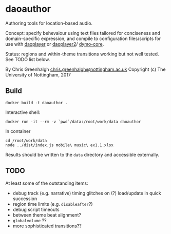 # daoauthor

Authoring tools for location-based audio.

Concept: specify behevaiour using text files tailored for 
conciseness and domain-specific expression, and compile to 
configuration files/scripts for use with 
[daoplayer](https://github.com/cgreenhalgh/daoplayer) or
[daoplayer2](https://github.com/cgreenhalgh/daoplayer2)/
[dymo-core](https://github.com/dynamic-music/dymo-core).

Status: regions and within-theme transitions working but not well tested. 
See TODO list below.

By Chris Greenhalgh <chris.greenhalgh@nottingham.ac.uk>
Copyright (c) The University of Nottingham, 2017

## Build

```
docker build -t daoauthor .
```

Interactive shell:
```
docker run -it --rm -v `pwd`/data:/root/work/data daoauthor
```
In container
```
cd /root/work/data
node ../dist/index.js mobile\ music\ ex1.1.xlsx
```
Results should be written to the `data` directory and accessible externally.

## TODO

At least some of the outstanding items:

- debug track (e.g. narrative) timing glitches on (?) load/update in quick succession
- region time limits (e.g. `disableafter`?)
- debug script timeouts
- between theme beat alignment?
- `globalvolume` ??
- more sophisticated transitions??

